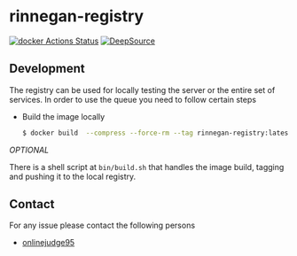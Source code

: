 # rinnegan-registry

[![docker Actions Status](https://github.com/court-room/rinnegan-registry/workflows/docker/badge.svg)](https://github.com/court-room/rinnegan-registry/actions)
[![DeepSource](https://static.deepsource.io/deepsource-badge-light-mini.svg)](https://deepsource.io/gh/court-room/rinnegan-registry/?ref=repository-badge)

## Development

The registry can be used for locally testing the server or the entire set of services.
In order to use the queue you need to follow certain steps

- Build the image locally

  ```bash
  $ docker build  --compress --force-rm --tag rinnegan-registry:latest .
  ```

_OPTIONAL_

There is a shell script at `bin/build.sh` that handles the image build,
tagging and pushing it to the local registry.

## Contact

For any issue please contact the following persons

- [onlinejudge95](https://github.com/onlinejudge95)
